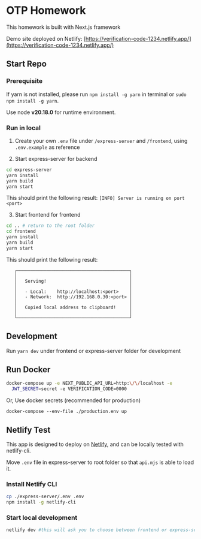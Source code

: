 # OTP Homework

This homework is built with Next.js framework

Demo site deployed on Netlify: [https://verification-code-1234.netlify.app/](https://verification-code-1234.netlify.app/)


## Start Repo

### Prerequisite
If yarn is not installed, please run `npm install -g yarn` in terminal or `sudo npm install -g yarn`.

Use node **v20.18.0** for runtime environment.

### Run in local
1. Create your own `.env` file under `/express-server` and `/frontend`, using `.env.example` as reference

2. Start express-server for backend 
```bash
cd express-server
yarn install
yarn build
yarn start
```
This should print the following result: `[INFO] Server is running on port <port>`

3. Start frontend for frontend
```bash
cd .. # return to the root folder
cd frontend
yarn install
yarn build
yarn start
```

This should print the following result: 
```
   ┌──────────────────────────────────────────┐
   │                                          │
   │   Serving!                               │
   │                                          │
   │   - Local:    http://localhost:<port>    │
   │   - Network:  http://192.168.0.30:<port> │
   │                                          │
   │   Copied local address to clipboard!     │
   │                                          │
   └──────────────────────────────────────────┘
```
## Development
Run `yarn dev` under frontend or express-server folder for development

## Run Docker
```bash
docker-compose up -e NEXT_PUBLIC_API_URL=http:\/\/localhost -e
  JWT_SECRET=secret -e VERIFICATION_CODE=0000
```
Or, Use docker secrets (recommended for production)
```
docker-compose --env-file ./production.env up
```
## Netlify Test
This app is designed to deploy on [Netlify](https://www.netlify.com/), and can be locally tested with netlify-cli.

Move `.env` file in express-server to root folder so that `api.mjs` is able to load it.

### Install Netlify CLI
```bash
cp ./express-server/.env .env
npm install -g netlify-cli
```

### Start local development
```bash
netlify dev #this will ask you to choose between frontend or express-server
``` 